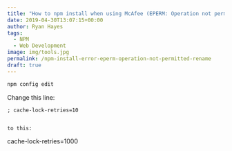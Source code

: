 ```yaml
---
title: "How to npm install when using McAfee (EPERM: Operation not permitted, rename)"
date: 2019-04-30T13:07:15+00:00
author: Ryan Hayes
tags:
  - NPM
  - Web Development
image: img/tools.jpg
permalink: /npm-install-error-eperm-operation-not-permitted-rename
draft: true
---
```


``` powershell
npm config edit
```

Change this line: 
```
; cache-lock-retries=10
```
```

to this:

```
cache-lock-retries=1000
```